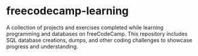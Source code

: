 # freecodecamp-learning
A collection of projects and exercises completed while learning programming and databases on freeCodeCamp. This repository includes SQL database creations, dumps, and other coding challenges to showcase progress and understanding.
